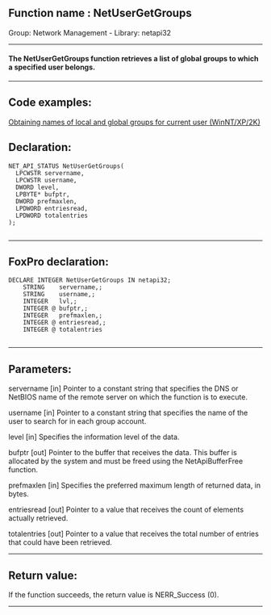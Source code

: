 
## Function name : NetUserGetGroups
Group: Network Management - Library: netapi32    
***  


#### The NetUserGetGroups function retrieves a list of global groups to which a specified user belongs.
***  


## Code examples:
[Obtaining names of local and global groups for current user (WinNT/XP/2K)](../../samples/sample_431.md)  

## Declaration:
```foxpro  
NET_API_STATUS NetUserGetGroups(
  LPCWSTR servername,
  LPCWSTR username,
  DWORD level,
  LPBYTE* bufptr,
  DWORD prefmaxlen,
  LPDWORD entriesread,
  LPDWORD totalentries
);
  
```  
***  


## FoxPro declaration:
```foxpro  
DECLARE INTEGER NetUserGetGroups IN netapi32;
	STRING    servername,;
	STRING    username,;
	INTEGER   lvl,;
	INTEGER @ bufptr,;
	INTEGER   prefmaxlen,;
	INTEGER @ entriesread,;
	INTEGER @ totalentries
  
```  
***  


## Parameters:
servername 
[in] Pointer to a constant string that specifies the DNS or NetBIOS name of the remote server on which the function is to execute. 

username 
[in] Pointer to a constant string that specifies the name of the user to search for in each group account. 

level 
[in] Specifies the information level of the data.

bufptr 
[out] Pointer to the buffer that receives the data. This buffer is allocated by the system and must be freed using the NetApiBufferFree function.

prefmaxlen 
[in] Specifies the preferred maximum length of returned data, in bytes.

entriesread 
[out] Pointer to a value that receives the count of elements actually retrieved. 

totalentries 
[out] Pointer to a value that receives the total number of entries that could have been retrieved.   
***  


## Return value:
If the function succeeds, the return value is NERR_Success (0).  
***  

